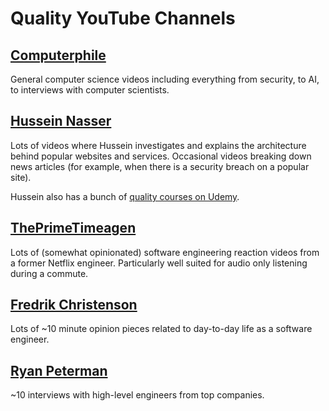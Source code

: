 # Quality YouTube Channels

## [Computerphile](https://www.youtube.com/@Computerphile)

General computer science videos including everything from security, to AI, to interviews with computer scientists.

## [Hussein Nasser](https://youtube.com/c/HusseinNasser-software-engineering)

Lots of videos where Hussein investigates and explains the architecture behind popular websites and services. Occasional videos breaking down news articles (for example, when there is a security breach on a popular site).

Hussein also has a bunch of [quality courses on Udemy](https://www.udemy.com/user/hussein-nasser-7/).

## [ThePrimeTimeagen](https://www.youtube.com/@ThePrimeTimeagen)

Lots of (somewhat opinionated) software engineering reaction videos from a former Netflix engineer. Particularly well suited for audio only listening during a commute.

## [Fredrik Christenson](https://www.youtube.com/@FredrikChristenson)

Lots of ~10 minute opinion pieces related to day-to-day life as a software engineer.

## [Ryan Peterman](https://www.youtube.com/@RyanLPeterman)

~10 interviews with high-level engineers from top companies. 

